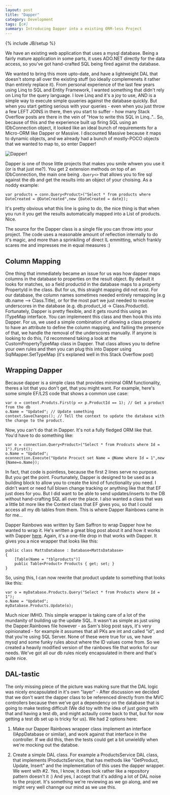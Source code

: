 ```yaml
---
layout: post
title: "Dapper"
category: Development
tags: [c#]
summary: Introducing Dapper into a existing ORM-less Project
---
```

{% include JB/setup %}

We have an existing web application that uses a mysql database. Being a fairly mature application in some parts, it uses ADO.NET directly for the data access, so you've got hand-crafted SQL being fired against the database.

We wanted to bring this more upto-date, and have a lightweight DAL that doesn't stomp all over the existing stuff (so ideally complemenets it rather than entirely replace it). From personal experience of the last few years using Linq to SQL and Entity Framework, I wanted something that didn't rely on Linq for the query language. I love Linq and it's a joy to use, AND is a simple way to execute simple quueries against the database quickly. But when you start getting serious with your queries - even when you just throw a few LEFT JOINS in there, then you start to suffer - how many Stack Overflow posts are there in the vein of "How to write this SQL in Linq..".. So, because of this and the experience built up firing SQL using an IDbConnection object, it looked like an ideal bunch of requirements for a Micro-ORM like Dapper or Massive. I discounted Massive because it maps to dynamic objects, and we already had a bunch of mostly-POCO objects that we wanted to map to, so enter Dapper!

![Dapper!](https://encrypted-tbn2.gstatic.com/images?q=tbn:ANd9GcSd_J35xxLgata4zN0NLhPu2CedTiviPcfKUm6JxhGe-U-JyjsLcQ)	

Dapper is one of those little projects that makes you smile whwen you use it (or is that just me?). You get 2 extension methods on top of an IDbConnection, the main one being `.Query<>` that allows you to fire sql against the db and get the results into an object of your choising. As a noddy example:

	var products = conn.Query<Product>("Select * from products where DateCreated = @DateCreated",new {DateCreated = date});

It's pretty obvious what this line is going to do, the nice thing is that when you run it you get the results automatically mapped into a List of products. Nice.

The source for the Dapper class is a single file you can throw into your project. The code uses a reasonable amount of reflection internally to do it's magic, and more than a sprinkiling of direct IL emmitting, which frankly scares me and impresses me in equal measures :)

## Column Mapping

One thing that immediately became an issue for us was how dapper maps columns in the database to properties on the result object. By default it looks for matches, so a field productid in the database maps to a property PropertyId in the class. But for us, this straight mapping did not exist. For our database, the column names sometimes needed entirely remapping (e.g db.name --> Class.Title), or for the most part we just needed to resolve underscores in the database (e.g. db.product_id -> Class.ProductId). Fortunately, Dapper is pretty flexible, and it gets round this using an ITypeMap interface. You can implemeent this class and then hook this into Dapper. For us, we used a simple combination of allowing a class property to have an attribute to define the column mapping, and failiing the presence of that, we handle the removal of the underscores manually. If anyone is looking to do this, I'd recommend taking a look at the CustomPropertyTypeMap class in Dapper. That class allows you to define your own rules and then you can plug this into Dapper using 	SqlMapper.SetTypeMap (it's explaned well in this Stack Overflow post)

## Wrapping Dapper

Because dapper is a simple class that provides minimal ORM functionality, theres a lot that you don't get, that you might want. For example, here's some simple EF/L2S code that shows a common use case:

	var o = context.Produts.First(p => p.ProductId == 1); // Get a product from the db
	o.Name = "Updated"; // Update something
	context.SaveChanges(); // Tell the context to update the database with the change to the product.

Now, you can't do that in Dapper. It's not a fully fledged ORM like that. You'd have to do something like:

	var o = connection.Query<Product>("Select * from Prodcuts where Id = 1").First();
	o.Name = "Updated";
	oconnection.Execute("Update Procuct set Name = @Name where Id = 1",new {Name=o.Name});

In fact, that code is pointless, because the first 2 lines serve no purpose. But you get the point.
Fourtunately, Dapper is designed to be used as a building block to allow you to create the kind of functionality you need. I didn't want or need full blown change tracking or anything like that that EF just does for you. But I did want to be able to send updates/inserts to the DB without hand-crafting SQL all over the place. I also wanted a class that was a little bit more like the Context class that EF gives you, so that I could access all my db tables from them. This is where Dapper Rainbows came in for me...

Dapper Rainbows was written by Sam Saffron to wrap Dapper how he wanted to wrap it. He's written a great blog post about it and how it works with Dapper [here](samsaffron.com/archive/2012/01/16/that-annoying-insert-problem-getting-data-into-the-db-using-dapper). Again, it's a one-file drop in that works with Dapper. It gives you a nice wrapper that looks like this:

    public class MattsDatabase : Database<MattsDatabase>
    {
        [Table(Name = "tblproducts")]
        public Table<Product> Products { get; set; }
    }

So, using this, I can now rewrite that product update to something that looks like this:

	var o = myDatabase.Products.Query("Select * from Products where Id = 1");
	o.Name = "Updated";
	myDatabase.Products.Update(o);

Much nicer IMHO. This simple wrapper is taking care of a lot of the mundanity of building up the update SQL. It wasn't as simple as just using the Dapper.Rainbows file however - as Sam's blog post says, it's very opinionated - for example it assumes that all PKs are int and called "id", and that you're using SQL Server. None of these were true for us, we have mysql and some funky rules about where the ID values come from. So we created a heavily modified version of the rainbows file that works for our needs. We've got all our db rules nicely encapsulated in there and that's quite nice. 

## DAL-tastic

The only missing piece of the picture was making sure that the DAL logic was nicely encapsulated in it's own "layer" - After discussion we decided that we don't want the dapper class to be referenced directly from the MVC controllers because then we've got a dependency on the database that is going to make testing difficult (We did toy with the idea of just going with that and having a test db, and might actaully come back to that, but for now getting a test db set up is tricky for us). We had 2 options here:

1) Make our Dapper Rainbows wrapper class implement an interface (IAppDatabase or similar), and work against that interface in the controller. If we did this, then the tests could get a bit unwieldly when we're mocking out the databse.

2) Create a simple DAL class. For example a ProductsService DAL class, that implements IProductsService, that has methods like "GetProduct, Update, Insert" and the implementation of this uses the dapper wrapper. 
We went with #2. Yes, I know, it does look rather like a repository pattern doesn't it :) And yes, I accept that it's adding a lot of DAL noise to the projcet. It's something we're reviewing as we go along, and we might very well channge our mind as we use this.